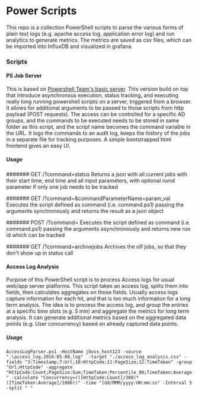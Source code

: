 # Power Scripts
This repo is a collection PowerShell scripts to parse the various forms of plain text logs (e.g. apache access log, application error log) and run analytics to generate metrics.
The metrics are saved as csv files, which can be imported into InfluxDB and visualized in grafana. 

### Scripts

#### PS Job Server
This is based on [Powershell Team's basic server](https://gallery.technet.microsoft.com/Simple-REST-api-for-b04489f1). This version build on top that introduce asynchronous execution, status tracking, and executing really long running powershell scripts on a server, triggered from a browser. It allows for additional arguments to be passed to those scripts from http payload (POST requests). The access can be controlled for a specific AD groups, and the commands to be executed needs to be stored in same folder as this script, and the script name becomes the command variable in the URL. It logs the commands to an audit log, keeps the history of the jobs in a separate file for tracking purposes. A simple bootstrapped html frontend gives an easy UI.

##### Usage
####### GET /?command=status
Returns a json with all current jobs with their start time, end time and all input parameters, with optional runid parameter if only one job needs to be tracked

####### GET /?command=<command script name>&commandParameterName=param_val
Executes the script defined as command (i.e. command.ps1) passing the arguments synchronously and returns the result as a json object

####### POST /?command=<command script name>
Executes the script defined as command (i.e. command.ps1) passing the arguments asynchronously and returns new run id which can be tracked
 
####### GET /?command=archivejobs
Archives the olf jobs, so that they don't show up in status call


#### Access Log Analysis
Purpose of this PowerShell script is to process Access logs for usual web/app server platforms. This script takes an access log, splits them into fields, then calculates aggregates on those fields.
Usually access logs capture information for each hit, and that is too much information for a long term analysis. The idea is to process the access log, and group the entries at a specific time slots (e.g. 5 min) and aggregate the metrics for long term analysis. It can generate additional metrics based on the aggregated data points (e.g. User concurrency) based on already captured data points.

##### Usage

`AccessLogParser.ps1 -HostName jboss_host123 -source ".\access_log.2016-05-08.log"  -target "./access_log_analysis.csv" -fields "3:Timestamp;7:Url;10:HttpCode;11:PageSize;12:TimeTaken" -group "Url;HttpCode" -aggregate "HttpCode:Count;PageSize:Sum;TimeTaken:Percentile_90;TimeTaken:Average" -calculate "Concurrency=(([HttpCode:Count]/300)*([TimeTaken:Average]/1000))" -time "[dd/MMM/yyyy:HH:mm:ss" -Interval 5 -split " "`
